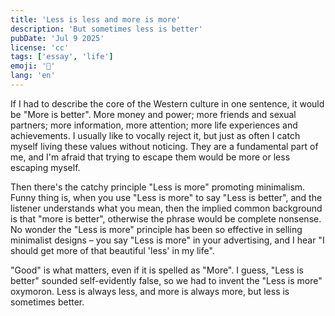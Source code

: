 ```yaml
---
title: 'Less is less and more is more'
description: 'But sometimes less is better'
pubDate: 'Jul 9 2025'
license: 'cc'
tags: ['essay', 'life']
emoji: '📏'
lang: 'en'
---
```


If I had to describe the core of the Western culture in one sentence, it would be "More is better". More money and power; more friends and sexual partners; more information, more attention; more life experiences and achievements. I usually like to vocally reject it, but just as often I catch myself living these values without noticing. They are a fundamental part of me, and I'm afraid that trying to escape them would be more or less escaping myself.

Then there's the catchy principle "Less is more" promoting minimalism. Funny thing is, when you use "Less is more" to say "Less is better", and the listener understands what you mean, then the implied common background is that "more is better", otherwise the phrase would be complete nonsense. No wonder the "Less is more" principle has been so effective in selling minimalist designs – you say "Less is more" in your advertising, and I hear "I should get more of that beautiful 'less' in my life".

"Good" is what matters, even if it is spelled as "More". I guess, "Less is better" sounded self-evidently false, so we had to invent the "Less is more" oxymoron. Less is always less, and more is always more, but less is sometimes better.
